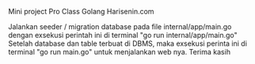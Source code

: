 Mini project Pro Class Golang Harisenin.com

Jalankan seeder / migration database pada file internal/app/main.go dengan exsekusi perintah ini di terminal "go run internal/app/main.go"
Setelah database dan table terbuat di DBMS, maka exsekusi perinta ini di terminal "go run main.go" untuk menjalankan web nya.
Terima kasih

